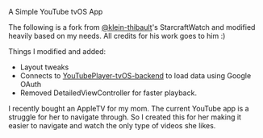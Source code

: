 A Simple YouTube tvOS App

The following is a fork from [@klein-thibault](https://github.com/klein-thibault/StarcraftWatch)'s StarcraftWatch and modified heavily based on my needs. All credits for his work goes to him :) 

Things I modified and added: 
  - Layout tweaks 
  - Connects to [YouTubePlayer-tvOS-backend](https://github.com/NazimAmin/YouTubePlayer-tvOS-backend) to load data using Google OAuth
  - Removed DetailedViewController for faster playback.



I recently bought an AppleTV for my mom. The current YouTube app is a struggle for her to navigate through. So I created this for her making it easier to navigate and watch the only type of videos she likes. 



